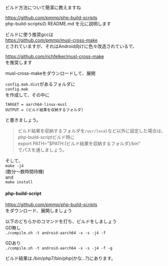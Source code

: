 ビルド方法について簡潔に教えますね  
  
https://github.com/pmmp/php-build-scripts  
php-build-scriptsの README.md を元に説明します  
  
ビルドに使う推奨gccは  
https://github.com/pmmp/musl-cross-make  
とされていますが、それはAndroid向けに色々改造されているで、  
  
https://github.com/richfelker/musl-cross-make  
を推奨します  
  
musl-cross-makeをダウンロードして、展開  
  
`config.mak.dist`があるフォルダに  
`config.mak`  
を作成して、その中に  
```
TARGET = aarch64-linux-musl
OUTPUT = (ビルド結果を収納するフォルダ)
```
と書きましょう。  
  
> ビルド結果を収納するフォルダを`/usr/local`など以外に設定した場合は、php-build-scriptビルド時に  
> export PATH="$PATH:(ビルド結果を収納するフォルダ)/bin"  
> でパスを通しましょう。  
  
そして、  
`make -j4`  
(数分～数時間待機)  
and  
`make install`  
  
#### php-build-script
https://github.com/pmmp/php-build-scripts  
をダウンロード、展開しましょう  

以下のどちらかのコマンドを打ち、ビルドをしましょう  
GD無し    
`./compile.sh -t android-aarch64 -x -s -j4 -f`
    
GDあり  
`./compile.sh -t android-aarch64 -x -s -j4 -f -g`
  
ビルド結果は./bin/php7/bin/php(かな...?)にあります。
